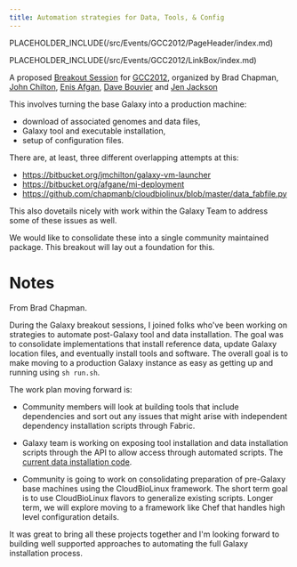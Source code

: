 ```yaml
---
title: Automation strategies for Data, Tools, & Config
---
```

PLACEHOLDER_INCLUDE(/src/Events/GCC2012/PageHeader/index.md)

PLACEHOLDER_INCLUDE(/src/Events/GCC2012/LinkBox/index.md)



A proposed [Breakout Session](/src/Events/GCC2012/Program/Breakouts/AutomationStrategies//index.md) for [GCC2012](/src/Events/GCC2012/index.md), organized by Brad Chapman, [John Chilton](/src/JohnChilton/index.md), [Enis Afgan](/src/EnisAfgan/index.md), [Dave Bouvier](/src/DaveBouvier/index.md) and [Jen Jackson](/src/JenniferJackson/index.md)

This involves turning the base Galaxy into a production machine: 
* download of associated genomes and data files, 
* Galaxy tool and executable installation, 
* setup of configuration files.

There are, at least, three different overlapping attempts at this:

* https://bitbucket.org/jmchilton/galaxy-vm-launcher
* https://bitbucket.org/afgane/mi-deployment
* https://github.com/chapmanb/cloudbiolinux/blob/master/data_fabfile.py

This also dovetails nicely with work within the Galaxy Team to address some of these issues as well.

We would like to consolidate these into a single community maintained package. This breakout will lay out a foundation for this.

# Notes

From Brad Chapman.

During the Galaxy breakout sessions, I joined folks who've been working on strategies to automate post-Galaxy tool and data installation. The goal was to consolidate implementations that install reference data, update Galaxy location files, and eventually install tools and software. The overall goal is to make moving to a production Galaxy instance as easy as getting up and running using `sh run.sh`.

The work plan moving forward is:

* Community members will look at building tools that include dependencies and sort out any issues that might arise with independent dependency installation scripts through Fabric.

* Galaxy team is working on exposing tool installation and data installation scripts through the API to allow access through automated scripts. The [current data installation code](https://bitbucket.org/hbc/galaxy-central-hbc/src/3127de4501ee/lib/galaxy/web/controllers/data_admin.py).

* Community is going to work on consolidating preparation of pre-Galaxy base machines using the CloudBioLinux framework. The short term goal is to use CloudBioLinux flavors to generalize existing scripts. Longer term, we will explore moving to a framework like Chef that handles high level configuration details.

It was great to bring all these projects together and I'm looking forward to building well supported approaches to automating the full Galaxy installation process.
